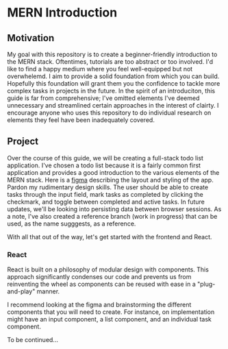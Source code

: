 # MERN Introduction
## Motivation
My goal with this repository is to create a beginner-friendly introduction to the MERN stack. Oftentimes, tutorials are too abstract or too involved. I'd like to find a happy medium where you feel well-equipped but not overwhelemd. I aim to provide a solid foundation from which you can build. Hopefully this foundation will grant them you the confidence to tackle more complex tasks in projects in the future. In the spirit of an introduciton, this guide is far from comprehensive; I've omitted elements I've deemed unnecessary and streamlined certain approaches in the interest of clairty. I encourage anyone who uses this repository to do individual research on elements they feel have been inadequately covered.

## Project
Over the course of this guide, we will be creating a full-stack todo list application. I've chosen a todo list because it is a fairly common first application and provides a good introduction to the various elements of the MERN stack. Here is a [figma](https://www.figma.com/file/uozb4MRUisgH9sEHqFvhUZ/Todo-List) describing the layout and styling of the app. Pardon my rudimentary design skills. The user should be able to create tasks through the input field, mark tasks as completed by clicking the checkmark, and toggle between completed and active tasks. In future updates, we'll be looking into persisting data between browser sessions. As a note, I've also created a reference branch (work in progress) that can be used, as the name sugggests, as a reference. 

With all that out of the way, let's get started with the frontend and React.

### React
React is built on a philosophy of modular design with components. This approach significantly condenses our code and prevents us from reinventing the wheel as components can be reused with ease in a "plug-and-play" manner.

I recommend looking at the figma and brainstorming the different components that you will need to create. For instance, on implementation might have an input component, a list component, and an individual task component. 

To be continued...
